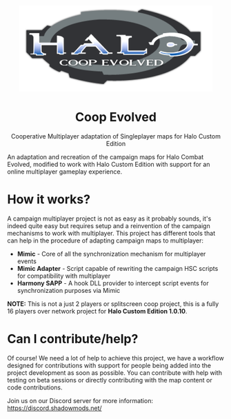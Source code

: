 <html>
    <p align="center">
        <img width="450px" src="images/coop-evolved-logo.png"/>
    </p>
    <h1 align="center">Coop Evolved</h1>
    <p align="center">
        Cooperative Multiplayer adaptation of Singleplayer maps for Halo Custom Edition
    </p>
</html>

An adaptation and recreation of the campaign maps for Halo Combat Evolved, modified to work with
Halo Custom Edition with support for an online multiplayer gameplay experience.

# How it works?

A campaign multiplayer project is not as easy as it probably sounds, it's indeed quite easy
but requires setup and a reinvention of the campaign mechanisms to work with multiplayer.
This project has different tools that can help in the procedure of adapting campaign maps to
multiplayer:

- **Mimic** - Core of all the synchronization mechanism for multiplayer events
- **Mimic Adapter** - Script capable of rewriting the campaign HSC scripts for compatibility with multiplayer
- **Harmony SAPP** - A hook DLL provider to intercept script events for synchronization purposes via Mimic

**NOTE:** This is not a just 2 players or splitscreen coop project, this is a fully 16 players
over network project for **Halo Custom Edition 1.0.10**.

# Can I contribute/help?

Of course! We need a lot of help to achieve this project, we have a workflow designed for contributions with support for people being added into the project development as soon as possible.
You can contribute with help with testing on beta sessions or directly contributing with the map
content or code contributions.

Join us on our Discord server for more information: https://discord.shadowmods.net/